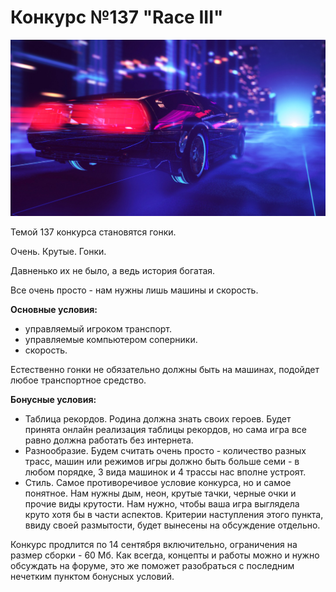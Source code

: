 # Конкурс №137 "Race III"

![Race!](137_retrowave.jpg)

Темой 137 конкурса становятся гонки.

Очень. Крутые. Гонки.

Давненько их не было, а ведь история богатая.

Все очень просто - нам нужны лишь машины и скорость.

**Основные условия:**

- управляемый игроком транспорт.
- управляемые компьютером соперники.
- скорость.

Естественно гонки не обязательно должны быть на машинах, подойдет любое транспортное средство.

**Бонусные условия:**

- Таблица рекордов. Родина должна знать своих героев. Будет принята онлайн реализация таблицы рекордов, но сама игра все равно должна работать без интернета.
- Разнообразие. Будем считать очень просто - количество разных трасс, машин или режимов игры должно быть больше семи - в любом порядке, 3 вида машинок и 4 трассы нас вполне устроят.
- Стиль. Самое противоречивое условие конкурса, но и самое понятное. Нам нужны дым, неон, крутые тачки, черные очки и прочие виды крутости. Нам нужно, чтобы ваша игра выглядела круто хотя бы в части аспектов. Критерии наступления этого пункта, ввиду своей размытости, будет вынесены на обсуждение отдельно.

Конкурс продлится по 14 сентября включительно, ограничения на размер сборки - 60 Мб. Как всегда, концепты и работы можно и нужно обсуждать на форуме, это же поможет разобраться с последним нечетким пунктом бонусных условий.
